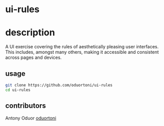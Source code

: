 # ui-rules

# description

A UI exercise covering the rules of aesthetically pleasing user interfaces. This includes, amongst many others, making it accessible and consistent across pages and devices.

## usage

```bash
git clone https://github.com/oduortoni/ui-rules
cd ui-rules
```

## contributors
Antony Oduor [oduortoni](https://github.com/oduortoni)  

